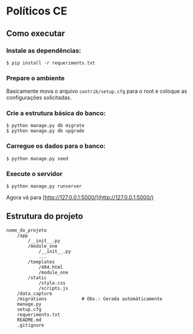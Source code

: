 # Políticos CE

## Como executar
### Instale as dependências:
```console
$ pip install -r requeriments.txt
```

### Prepare o ambiente
Basicamente mova o arquivo `contrib/setup.cfg` para o root e coloque as configurações solicitadas.

### Crie a estrutura básica do banco:
```console
$ python manage.py db migrate
$ python manage.py db upgrade
```

### Carregue os dados para o banco:
```console
$ python manage.py seed
```

### Execute o servidor
```console
$ python manage.py runserver
```
Agora vá para [http://127.0.0.1:5000/](http://127.0.0.1:5000/)

## Estrutura do projeto
```
nome_do_projeto
    /app
        /__init__.py
        /module_one
            /__init__.py
            ...
        /templates
            /404.html
            /module_one
        /static
            /style.css
            /scripts.js
    /data_capture
    /migrations             # Obs.: Gerada automáticamente
    manage.py
    setup.cfg
    requeriments.txt
    README.md
    .gitignore
```
